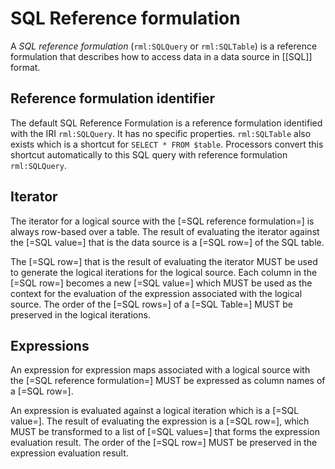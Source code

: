 # SQL Reference formulation

A <dfn>SQL reference formulation</dfn> (`rml:SQLQuery` or `rml:SQLTable`) is a <a data-cite="RML-Core#dfn-reference-formulation">reference formulation</a> that describes how to access data in a <a data-cite="RML-Core#dfn-data-source">data source</a> in [[SQL]] format.

## Reference formulation identifier

The default SQL Reference Formulation is a <a data-cite="RML-Core#dfn-reference-formulation">reference formulation</a> identified with the IRI `rml:SQLQuery`. It has no specific properties.
`rml:SQLTable` also exists which is a shortcut for `SELECT * FROM $table`. Processors convert this shortcut automatically to this SQL query with reference formulation `rml:SQLQuery`.

## Iterator

The <a data-cite="RML-Core#dfn-iterator">iterator</a> for a <a data-cite="RML-Core#dfn-logical-source">logical source</a> with the [=SQL reference formulation=] is always row-based over a table.
The result of evaluating the <a data-cite="RML-Core#dfn-iterator">iterator</a> against the [=SQL value=] that is the <a data-cite="RML-Core#dfn-data-source">data source</a> is a [=SQL row=] of the SQL table.

The [=SQL row=] that is the result of evaluating the <a data-cite="RML-Core#dfn-iterator">iterator</a> MUST be used to generate the <a data-cite="RML-Core#dfn-logical-iteration">logical iterations</a> for the <a data-cite="RML-Core#dfn-logical-source">logical source</a>. Each column in the [=SQL row=] becomes a new [=SQL value=] which MUST be used as the context for the evaluation of the <a data-cite="RML-Core#dfn-expression">expression</a> associated with the <a data-cite="RML-Core#dfn-logical-source">logical source</a>. The order of the [=SQL rows=] of a [=SQL Table=] MUST be preserved in the logical iterations.

## Expressions

An <a data-cite="RML-Core#dfn-expression">expression</a> for <a data-cite="RML-Core#dfn-expression-map">expression maps</a> associated with a <a data-cite="RML-Core#dfn-logical-source">logical source</a> with the [=SQL reference formulation=] MUST be expressed as column names of a [=SQL row=].

An <a data-cite="RML-Core#dfn-expression">expression</a> is evaluated against a <a data-cite="RML-Core#dfn-logical-iteration">logical iteration</a> which is a [=SQL value=].
The result of evaluating the <a data-cite="RML-Core#dfn-expression">expression</a> is a [=SQL row=], which MUST be transformed to a list of [=SQL values=] that forms the <a data-cite="RML-Core#dfn-expression-evaluation-result">expression evaluation result</a>. The order of the [=SQL row=] MUST be preserved in the <a data-cite="RML-Core#dfn-expression-evaluation-result">expression evaluation result</a>.
